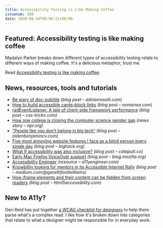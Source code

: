 ```yaml
---
title: Accessibility Testing is Like Making Coffee
issuenum: 198
date: 2020-08-24T08:00:21+00:00
---
```


## Featured: Accessibility testing is like making coffee

Madalyn Parker breaks down different types of accessibility testing relate to different ways of making coffee. It's a delicious metaphor, trust me.

Read [Accessibility testing is like making coffee](https://madalyn.dev/blog/a11y-testing-coffee/).

## News, resources, tools and tutorials

* [Be wary of doc-subtitle](https://adrianroselli.com/2020/08/be-wary-of-doc-subtitle.html) _(blog post – adrianroselli.com)_
* [How to build accessible cards–block links](https://www.nomensa.com/blog/2020/how-build-accessible-cards-block-links) _(blog post – nomensa.com)_
* [radEventListener: A tale of client-side framework performance](https://css-tricks.com/radeventlistener-a-tale-of-client-side-framework-performance/) _(blog post – css-tricks.com)_
* [How one college is closing the computer science gender gap](https://www.npr.org/sections/alltechconsidered/2013/05/01/178810710/How-One-College-Is-Closing-The-Tech-Gender-Gap) _(news story – npr.org)_
* ["People like you don't belong in big tech”](https://aidenbenjamincv.com/?p=250) _(blog post – aidenbenjamincv.com)_
* [Five most annoying website features I face as a blind person every single day](https://bighack.org/5-most-annoying-website-features-i-face-as-a-blind-screen-reader-user-accessibility/) _(blog post – bighack.org)_
* [What If accessibility was also inclusive?](https://catapult.co/stories/what-if-accessibility-was-also-inclusive-column-unquiet-mind-s-e-smith) _(blog post – catapult.co)_
* [Early Mac Firefox VoiceOver support](https://blog.mozilla.org/accessibility/early-mac-firefox-voiceover-support/) _(blog post – blog.mozilla.org)_
* [Accessibility Engineer](https://a11yengineer.com/) _(resource – a11yengineer.com)_
* [Knowbility looking for mentors in its Accessible Internet Rally](https://www.air-rallies.org/volunteer/for-mentors/) _(blog post – medium.com/@garethfordwilliams)_
* [How iframe elements and their content can be hidden from screen readers](https://html5accessibility.com/stuff/2020/08/20/hush-sweet-iframe/) _(blog post – html5accessibility.com)_

## New to A11y?

Geri Reid has put together [a WCAG checklist for designers](https://gerireid.com/wcag-for-designers.html) to help them parse what's a complex read. I like how it's broken down into categories that relate to what a designer might be responsible for in everyday work.
